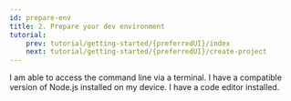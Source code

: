 ```yaml
---
id: prepare-env
title: 2. Prepare your dev environment
tutorial:
    prev: tutorial/getting-started/{preferredUI}/index
    next: tutorial/getting-started/{preferredUI}/create-project
---
```


<Checklist>

<ChecklistItem id="has-access-to-terminal">
I am able to access the command line via a terminal.
</ChecklistItem>
<ChecklistItem id="installed-nodejs">
I have a compatible version of Node.js installed on my device.
</ChecklistItem>
<ChecklistItem id="installed-vscode">
I have a code editor installed.
</ChecklistItem>

</Checklist>
